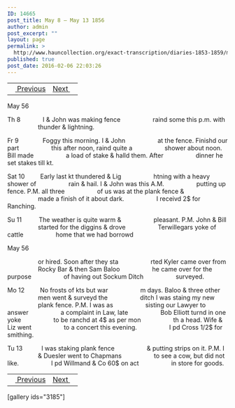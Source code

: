 ```yaml
---
ID: 14665
post_title: May 8 – May 13 1856
author: admin
post_excerpt: ""
layout: page
permalink: >
  http://www.hauncollection.org/exact-transcription/diaries-1853-1859/may-8-may-13-1856/
published: true
post_date: 2016-02-06 22:03:26
---
```

<table style="width: 100%;" align="center">
<tbody>
<tr>
<td><a href="http://www.hauncollection.org/version-2/diaries-1853-1859/may-4-may-8-1856/"><img src="https://lh3.googleusercontent.com/-EFJpxxNiPNw/VqgtWBCZrMI/AAAAAAAAAFU/WfY4lPFWWkg/s800-Ic42/Soeb-Plain-Arrows-8-10px.png" alt="" width="10" height="10" /> Previous</a></td>
<td style="text-align: right;"><a href="http://www.hauncollection.org/version-2/diaries-1853-1859/may-14-may-19-1856/">Next <img src="https://lh3.googleusercontent.com/-67k0cYlpXHw/VqgtWKz1MXI/AAAAAAAAAFU/k9PW_Piyurk/s800-Ic42/Soeb-Plain-Arrows-5-10px.png" alt="" width="10" height="10" /></a></td>
</tr>
</tbody>
</table>
May 56

Th 8             I &amp; John was making fence
<span style="margin-left: 70px;">raind some this p.m. with
<span style="margin-left: 70px;">thunder &amp; lightning.</span></span>

Fr 9              Foggy this morning. I &amp; John
<span style="margin-left: 70px;">at the fence. Finishd our part
<span style="margin-left: 70px;">this after noon, raind quite a
<span style="margin-left: 70px;">shower about noon. Bill made
<span style="margin-left: 70px;">a load of stake &amp; halld them. After
<span style="margin-left: 70px;">dinner he set stakes till kt.</span></span></span></span></span>

Sat 10         Early last kt thundered &amp; Lig
<span style="margin-left: 70px;">htning with a heavy shower of
<span style="margin-left: 70px;">rain &amp; hail. I &amp; John was this A.M.
<span style="margin-left: 70px;">putting up fence. P.M. all three
<span style="margin-left: 70px;">of us was at the plank fence &amp;
<span style="margin-left: 70px;">made a finish of it about dark.
<span style="margin-left: 70px;">I receivd 2$ for Ranching.</span></span></span></span></span></span>

Su 11          The weather is quite warm &amp;
<span style="margin-left: 70px;">pleasant. P.M. John &amp; Bill
<span style="margin-left: 70px;">started for the diggins &amp; drove
<span style="margin-left: 70px;">Terwillegars yoke of cattle
<span style="margin-left: 70px;">home that we had borrowd</span></span></span></span>

May 56

<span style="margin-left: 70px;">or hired. Soon after they sta
<span style="margin-left: 70px;">rted Kyler came over from
<span style="margin-left: 70px;">Rocky Bar &amp; then Sam Baloo
<span style="margin-left: 70px;">he came over for the purpose
<span style="margin-left: 70px;">of having out Sockum Ditch
<span style="margin-left: 70px;">surveyed.</span></span></span></span></span></span>

Mo 12         No frosts of kts but war
<span style="margin-left: 70px;">m days. Baloo &amp; three other
<span style="margin-left: 70px;">men went &amp; surveyd the
<span style="margin-left: 70px;">ditch I was staing my new
<span style="margin-left: 70px;">plank fence. P.M. I was as
<span style="margin-left: 70px;">sisting our Lawyer to answer
<span style="margin-left: 70px;">a complaint in Law, late
<span style="margin-left: 70px;">Bob Elliott turnd in one yoke
<span style="margin-left: 70px;">to be ranchd at 4$ as per mon
<span style="margin-left: 70px;">th a head. Wife &amp; Liz went
<span style="margin-left: 70px;">to a concert this evening.
<span style="margin-left: 70px;">I pd Cross 1/2$ for smithing.</span></span></span></span></span></span></span></span></span></span></span>

Tu 13           I was staking plank fence
<span style="margin-left: 70px;">&amp; putting strips on it. P.M. I
<span style="margin-left: 70px;">&amp; Duesler went to Chapmans
<span style="margin-left: 70px;">to see a cow, but did not like.
<span style="margin-left: 70px;">I pd Willmand &amp; Co 60$ on act
<span style="margin-left: 70px;">in store for goods.</span></span></span></span></span>
<table style="width: 100%;" align="center">
<tbody>
<tr>
<td><a href="http://www.hauncollection.org/version-2/diaries-1853-1859/may-4-may-8-1856/"><img src="https://lh3.googleusercontent.com/-EFJpxxNiPNw/VqgtWBCZrMI/AAAAAAAAAFU/WfY4lPFWWkg/s800-Ic42/Soeb-Plain-Arrows-8-10px.png" alt="" width="10" height="10" /> Previous</a></td>
<td style="text-align: right;"><a href="http://www.hauncollection.org/version-2/diaries-1853-1859/may-14-may-19-1856/">Next <img src="https://lh3.googleusercontent.com/-67k0cYlpXHw/VqgtWKz1MXI/AAAAAAAAAFU/k9PW_Piyurk/s800-Ic42/Soeb-Plain-Arrows-5-10px.png" alt="" width="10" height="10" /></a></td>
</tr>
</tbody>
</table>
[gallery ids="3185"]
